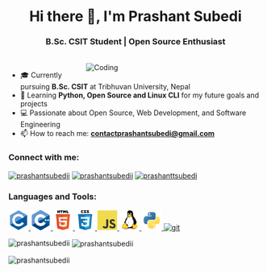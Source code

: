 <h1 align="center">Hi there 👋, I'm Prashant Subedi</h1>
<h3 align="center">B.Sc. CSIT Student | Open Source Enthusiast</h3> <br>
 <img align="right" alt="Coding" width="350" src="https://cdn.dribbble.com/users/1059583/screenshots/4171367/media/5c8264a20b247115b68e6c2f4c97d5e6.gif"/>


- 🎓 Currently pursuing **B.Sc. CSIT** at Tribhuvan University, Nepal
- 🌱 Learning **Python, Open Source and Linux CLI** for my future goals and projects
- 💻 Passionate about Open Source, Web Development, and Software Engineering
- 📫 How to reach me: **contactprashantsubedi@gmail.com**

<h3 align="left">Connect with me:</h3>
<p align="left">
<a href="https://twitter.com/prashantsubedii" target="blank"><img align="center" src="https://www.svgrepo.com/show/452123/twitter.svg" alt="prashantsubedii" height="30" width="40" /></a>
<a href="https://linkedin.com/in/prashantsubedii" target="blank"><img align="center" src="https://www.svgrepo.com/show/452047/linkedin-1.svg" alt="prashantsubedii" height="30" width="40" /></a>
<a href="https://instagram.com/prashanttsubedi" target="blank"><img align="center" src="https://www.svgrepo.com/show/452229/instagram-1.svg"alt="prashanttsubedi" height="30" width="40" /></a>
</p>

<h3 align="left">Languages and Tools:</h3>
<p align="left"> <a href="https://www.cprogramming.com/" target="_blank" rel="noreferrer"> <img src="https://raw.githubusercontent.com/devicons/devicon/master/icons/c/c-original.svg" alt="c" width="40" height="40"/> </a> <a href="https://www.w3schools.com/cpp/" target="_blank" rel="noreferrer"> <img src="https://raw.githubusercontent.com/devicons/devicon/master/icons/cplusplus/cplusplus-original.svg" alt="cplusplus" width="40" height="40"/> </a> <a href="https://www.w3.org/html/" target="_blank" rel="noreferrer"> <img src="https://raw.githubusercontent.com/devicons/devicon/master/icons/html5/html5-original-wordmark.svg" alt="html5" width="40" height="40"/> </a> <a href="https://www.w3schools.com/css/" target="_blank" rel="noreferrer"> <img src="https://raw.githubusercontent.com/devicons/devicon/master/icons/css3/css3-original-wordmark.svg" alt="css3" width="40" height="40"/> </a>  <a href="https://developer.mozilla.org/en-US/docs/Web/JavaScript" target="_blank" rel="noreferrer"> <img src="https://raw.githubusercontent.com/devicons/devicon/master/icons/javascript/javascript-original.svg" alt="javascript" width="40" height="40"/> </a> <a href="https://www.linux.org/" target="_blank" rel="noreferrer"> <img src="https://raw.githubusercontent.com/devicons/devicon/master/icons/linux/linux-original.svg" alt="linux" width="40" height="40"/> </a> 
<a href="https://www.python.org" target="_blank" rel="noreferrer"> <img src="https://raw.githubusercontent.com/devicons/devicon/master/icons/python/python-original.svg" alt="python" width="40" height="40"/> </a>
<a href="https://git-scm.com/" target="_blank" rel="noreferrer"> <img src="https://www.vectorlogo.zone/logos/git-scm/git-scm-icon.svg" alt="git" width="40" height="40"/> </a></p>

<p><img align="left" src="https://github-readme-stats.vercel.app/api/top-langs?username=prashantsubedii&show_icons=true&locale=en&layout=compact" alt="prashantsubedii" /></p>

<p>&nbsp;<img align="center" src="https://github-readme-stats.vercel.app/api?username=prashantsubedii&show_icons=true&locale=en" alt="prashantsubedii" /></p>

<p><img align="center" src="https://github-readme-streak-stats.herokuapp.com/?user=prashantsubedii&" alt="prashantsubedii" /></p>
